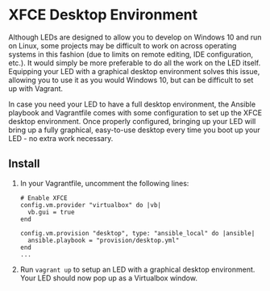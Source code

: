 # XFCE Desktop Environment

Although LEDs are designed to allow you to develop on Windows 10 and run on Linux, some projects may be difficult to work on across operating systems in this fashion (due to limits on remote editing, IDE configuration, etc.). It would simply be more preferable to do all the work on the LED itself. Equipping your LED with a graphical desktop environment solves this issue, allowing you to use it as you would Windows 10, but can be difficult to set up with Vagrant.

In case you need your LED to have a full desktop environment, the Ansible playbook and Vagrantfile comes with some configuration to set up the XFCE desktop environment. Once properly configured, bringing up your LED will bring up a fully graphical, easy-to-use desktop every time you boot up your LED - no extra work necessary.

## Install

1. In your Vagrantfile, uncomment the following lines:
   ```
   # Enable XFCE
   config.vm.provider "virtualbox" do |vb|
     vb.gui = true
   end

   config.vm.provision "desktop", type: "ansible_local" do |ansible|
     ansible.playbook = "provision/desktop.yml"
   end
   ...
   ```
3. Run `vagrant up` to setup an LED with a graphical desktop environment. Your LED should now pop up as a Virtualbox window.